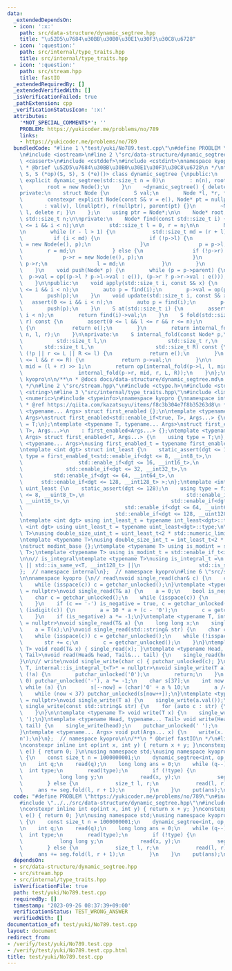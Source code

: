 ```yaml
---
data:
  _extendedDependsOn:
  - icon: ':x:'
    path: src/data-structure/dynamic_segtree.hpp
    title: "\u52D5\u7684\u30BB\u30B0\u30E1\u30F3\u30C8\u6728"
  - icon: ':question:'
    path: src/internal/type_traits.hpp
    title: src/internal/type_traits.hpp
  - icon: ':question:'
    path: src/stream.hpp
    title: fastIO
  _extendedRequiredBy: []
  _extendedVerifiedWith: []
  _isVerificationFailed: true
  _pathExtension: cpp
  _verificationStatusIcon: ':x:'
  attributes:
    '*NOT_SPECIAL_COMMENTS*': ''
    PROBLEM: https://yukicoder.me/problems/no/789
    links:
    - https://yukicoder.me/problems/no/789
  bundledCode: "#line 1 \"test/yuki/No789.test.cpp\"\n#define PROBLEM \"https://yukicoder.me/problems/no/789\"\
    \n#include <iostream>\n#line 2 \"src/data-structure/dynamic_segtree.hpp\"\n#include\
    \ <cassert>\n#include <cstddef>\n#include <cstdint>\nnamespace kyopro {\n/**\n\
    \ * @brief \u52D5\u7684\u30BB\u30B0\u30E1\u30F3\u30C8\u6728\n */\ntemplate <class\
    \ S, S (*op)(S, S), S (*e)()> class dynamic_segtree {\npublic:\n    constexpr\
    \ explicit dynamic_segtree(std::size_t n = 0)\n        : n(n), root(nullptr) {\n\
    \        root = new Node();\n    }\n    ~dynamic_segtree() { delete root; }\n\n\
    private:\n    struct Node {\n        S val;\n        Node *l, *r, *parent;\n\n\
    \        constexpr explicit Node(const S& v = e(), Node* pt = nullptr)\n     \
    \       : val(v), l(nullptr), r(nullptr), parent(pt) {}\n        ~Node() { delete\
    \ l, delete r; }\n    };\n    using ptr = Node*;\n\n    Node* root;\n    const\
    \ std::size_t n;\n\nprivate:\n    Node* find(const std::size_t i) {\n        assert(0\
    \ <= i && i < n);\n\n        std::size_t l = 0, r = n;\n\n        Node* p = root;\n\
    \n        while (r - l > 1) {\n            std::size_t md = (r + l) >> 1;\n  \
    \          if (i < md) {\n                if (!p->l) {\n                    p->l\
    \ = new Node(e(), p);\n                }\n                p = p->l;\n        \
    \        r = md;\n            } else {\n                if (!p->r) {\n       \
    \             p->r = new Node(e(), p);\n                }\n                p =\
    \ p->r;\n                l = md;\n            }\n        }\n        return p;\n\
    \    }\n    void push(Node* p) {\n        while (p = p->parent) {\n          \
    \  p->val = op((p->l ? p->l->val : e()), (p->r ? p->r->val : e()));\n        }\n\
    \    }\n\npublic:\n    void apply(std::size_t i, const S& x) {\n        assert(0\
    \ <= i && i < n);\n        auto p = find(i);\n        p->val = op(p->val, x);\n\
    \        push(p);\n    }\n    void update(std::size_t i, const S& x) {\n     \
    \   assert(0 <= i && i < n);\n        auto p = find(i);\n        p->val = x;\n\
    \        push(p);\n    }\n    S at(std::size_t i) {\n        assert(0 <= i &&\
    \ i < n);\n        return find(i)->val;\n    }\n    S fold(std::size_t l, std::size_t\
    \ r) const {\n        assert(0 <= l && l <= r && r <= n);\n        if (l == r)\
    \ {\n            return e();\n        }\n        return internal_fold(root, 0,\
    \ n, l, r);\n    }\n\nprivate:\n    S internal_fold(const Node* p,\n         \
    \           std::size_t l,\n                    std::size_t r,\n             \
    \       std::size_t L,\n                    std::size_t R) const {\n        if\
    \ (!p || r <= L || R <= l) {\n            return e();\n        }\n        if (L\
    \ <= l && r <= R) {\n            return p->val;\n        }\n\n        std::size_t\
    \ mid = (l + r) >> 1;\n        return op(internal_fold(p->l, l, mid, L, R),\n\
    \                  internal_fold(p->r, mid, r, L, R));\n    }\n};\n};  // namespace\
    \ kyopro\n\n/**\n * @docs docs/data-structure/dynamic_segtree.md\n * @ref https://lorent-kyopro.hatenablog.com/entry/2021/03/12/025644\n\
    \ */\n#line 2 \"src/stream.hpp\"\n#include <ctype.h>\n#include <stdio.h>\n#include\
    \ <string>\n#line 3 \"src/internal/type_traits.hpp\"\n#include <limits>\n#include\
    \ <numeric>\n#include <typeinfo>\nnamespace kyopro {\nnamespace internal {\n/*\n\
    \ * @ref https://qiita.com/kazatsuyu/items/f8c3b304e7f8b35263d8\n */\ntemplate\
    \ <typename... Args> struct first_enabled {};\n\ntemplate <typename T, typename...\
    \ Args>\nstruct first_enabled<std::enable_if<true, T>, Args...> {\n    using type\
    \ = T;\n};\ntemplate <typename T, typename... Args>\nstruct first_enabled<std::enable_if<false,\
    \ T>, Args...>\n    : first_enabled<Args...> {};\ntemplate <typename T, typename...\
    \ Args> struct first_enabled<T, Args...> {\n    using type = T;\n};\n\ntemplate\
    \ <typename... Args>\nusing first_enabled_t = typename first_enabled<Args...>::type;\n\
    \ntemplate <int dgt> struct int_least {\n    static_assert(dgt <= 128);\n    using\
    \ type = first_enabled_t<std::enable_if<dgt <= 8, __int8_t>,\n               \
    \                  std::enable_if<dgt <= 16, __int16_t>,\n                   \
    \              std::enable_if<dgt <= 32, __int32_t>,\n                       \
    \          std::enable_if<dgt <= 64, __int64_t>,\n                           \
    \      std::enable_if<dgt <= 128, __int128_t> >;\n};\ntemplate <int dgt> struct\
    \ uint_least {\n    static_assert(dgt <= 128);\n    using type = first_enabled_t<std::enable_if<dgt\
    \ <= 8, __uint8_t>,\n                                 std::enable_if<dgt <= 16,\
    \ __uint16_t>,\n                                 std::enable_if<dgt <= 32, __uint32_t>,\n\
    \                                 std::enable_if<dgt <= 64, __uint64_t>,\n   \
    \                              std::enable_if<dgt <= 128, __uint128_t> >;\n};\n\
    \ntemplate <int dgt> using int_least_t = typename int_least<dgt>::type;\ntemplate\
    \ <int dgt> using uint_least_t = typename uint_least<dgt>::type;\n\ntemplate <typename\
    \ T>\nusing double_size_uint_t = uint_least_t<2 * std::numeric_limits<T>::digits>;\n\
    \ntemplate <typename T>\nusing double_size_int_t = int_least_t<2 * std::numeric_limits<T>::digits>;\n\
    \nstruct modint_base {};\ntemplate <typename T> using is_modint = std::is_base_of<modint_base,\
    \ T>;\ntemplate <typename T> using is_modint_t = std::enable_if_t<is_modint<T>::value>;\n\
    \n\n// is_integral\ntemplate <typename T>\nusing is_integral_t =\n    std::enable_if_t<std::is_integral_v<T>\
    \ || std::is_same_v<T, __int128_t> ||\n                   std::is_same_v<T, __uint128_t>>;\n\
    };  // namespace internal\n};  // namespace kyopro\n#line 6 \"src/stream.hpp\"\
    \n\nnamespace kyopro {\n// read\nvoid single_read(char& c) {\n    c = getchar_unlocked();\n\
    \    while (isspace(c)) c = getchar_unlocked();\n}\ntemplate <typename T, internal::is_integral_t<T>*\
    \ = nullptr>\nvoid single_read(T& a) {\n    a = 0;\n    bool is_negative = false;\n\
    \    char c = getchar_unlocked();\n    while (isspace(c)) {\n        c = getchar_unlocked();\n\
    \    }\n    if (c == '-') is_negative = true, c = getchar_unlocked();\n    while\
    \ (isdigit(c)) {\n        a = 10 * a + (c - '0');\n        c = getchar_unlocked();\n\
    \    }\n    if (is_negative) a *= -1;\n}\ntemplate <typename T, internal::is_modint_t<T>*\
    \ = nullptr>\nvoid single_read(T& a) {\n    long long x;\n    single_read(x);\n\
    \    a = T(x);\n}\nvoid single_read(std::string& str) {\n    char c = getchar_unlocked();\n\
    \    while (isspace(c)) c = getchar_unlocked();\n    while (!isspace(c)) {\n \
    \       str += c;\n        c = getchar_unlocked();\n    }\n}\ntemplate <typename\
    \ T> void read(T& x) { single_read(x); }\ntemplate <typename Head, typename...\
    \ Tail>\nvoid read(Head& head, Tail&... tail) {\n    single_read(head), read(tail...);\n\
    }\n\n// write\nvoid single_write(char c) { putchar_unlocked(c); }\ntemplate <typename\
    \ T, internal::is_integral_t<T>* = nullptr>\nvoid single_write(T a) {\n    if\
    \ (!a) {\n        putchar_unlocked('0');\n        return;\n    }\n    if (a <\
    \ 0) putchar_unlocked('-'), a *= -1;\n    char s[37];\n    int now = 37;\n   \
    \ while (a) {\n        s[--now] = (char)'0' + a % 10;\n        a /= 10;\n    }\n\
    \    while (now < 37) putchar_unlocked(s[now++]);\n}\ntemplate <typename T, internal::is_modint_t<T>*\
    \ = nullptr>\nvoid single_write(T a) {\n    single_write(a.val());\n}\n\nvoid\
    \ single_write(const std::string& str) {\n    for (auto c : str) {\n        putchar_unlocked(c);\n\
    \    }\n}\n\ntemplate <typename T> void write(T x) {\n    single_write(x), putchar_unlocked('\
    \ ');\n}\ntemplate <typename Head, typename... Tail> void write(Head head, Tail...\
    \ tail) {\n    single_write(head);\n    putchar_unlocked(' ');\n    write(tail...);\n\
    }\ntemplate <typename... Args> void put(Args... x) {\n    write(x...);\n    putchar_unlocked('\\\
    n');\n}\n};  // namespace kyopro\n\n/**\n * @brief fastIO\n */\n#line 5 \"test/yuki/No789.test.cpp\"\
    \nconstexpr inline int op(int x, int y) { return x + y; }\nconstexpr inline int\
    \ e() { return 0; }\n\nusing namespace std;\nusing namespace kyopro;\n\nint main()\
    \ {\n    const size_t n = 1000000001;\n    dynamic_segtree<int, op, e> seg(n);\n\
    \n    int q;\n    read(q);\n    long long ans = 0;\n    while (q--) {\n      \
    \  int type;\n        read(type);\n        if (!type) {\n            size_t x;\n\
    \            long long y;\n            read(x, y);\n            seg.apply(x, y);\n\
    \        } else {\n            size_t l, r;\n            read(l, r);\n       \
    \     ans += seg.fold(l, r + 1);\n        }\n    }\n    put(ans);\n}\n"
  code: "#define PROBLEM \"https://yukicoder.me/problems/no/789\"\n#include <iostream>\n\
    #include \"../../src/data-structure/dynamic_segtree.hpp\"\n#include \"../../src/stream.hpp\"\
    \nconstexpr inline int op(int x, int y) { return x + y; }\nconstexpr inline int\
    \ e() { return 0; }\n\nusing namespace std;\nusing namespace kyopro;\n\nint main()\
    \ {\n    const size_t n = 1000000001;\n    dynamic_segtree<int, op, e> seg(n);\n\
    \n    int q;\n    read(q);\n    long long ans = 0;\n    while (q--) {\n      \
    \  int type;\n        read(type);\n        if (!type) {\n            size_t x;\n\
    \            long long y;\n            read(x, y);\n            seg.apply(x, y);\n\
    \        } else {\n            size_t l, r;\n            read(l, r);\n       \
    \     ans += seg.fold(l, r + 1);\n        }\n    }\n    put(ans);\n}"
  dependsOn:
  - src/data-structure/dynamic_segtree.hpp
  - src/stream.hpp
  - src/internal/type_traits.hpp
  isVerificationFile: true
  path: test/yuki/No789.test.cpp
  requiredBy: []
  timestamp: '2023-09-26 08:37:39+09:00'
  verificationStatus: TEST_WRONG_ANSWER
  verifiedWith: []
documentation_of: test/yuki/No789.test.cpp
layout: document
redirect_from:
- /verify/test/yuki/No789.test.cpp
- /verify/test/yuki/No789.test.cpp.html
title: test/yuki/No789.test.cpp
---
```

